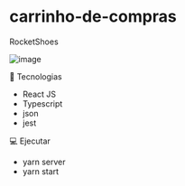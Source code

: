 # carrinho-de-compras
RocketShoes

![image](https://user-images.githubusercontent.com/63380921/147614627-9ee50708-ccc9-46ff-b18e-8d0ed3d95914.png)

🚀 Tecnologias

- React JS
- Typescript
- json
- jest

💻 Ejecutar
- yarn server
- yarn start

